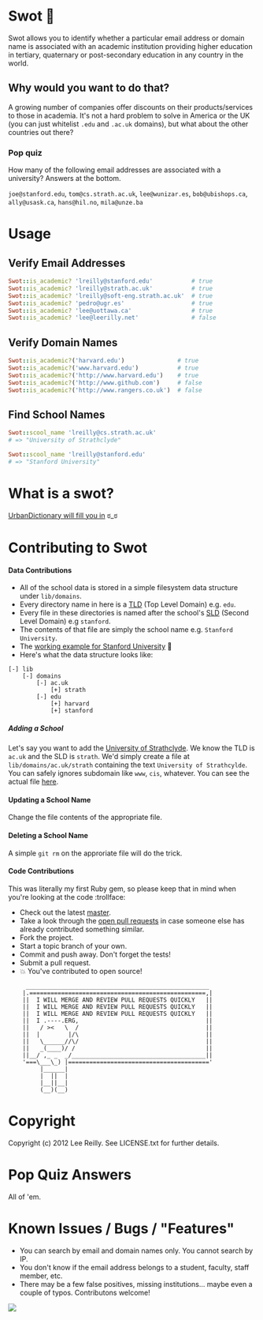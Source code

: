 # Swot :apple:

Swot allows you to identify whether a particular email address or domain name is associated with an academic institution providing higher education in tertiary, quaternary or post-secondary education in any country in the world.

## Why would you want to do that?

A growing number of companies offer discounts on their products/services to those in academia. It's not a hard problem to solve in America or the UK (you can just whitelist `.edu` and `.ac.uk` domains), but what about the other countries out there?

### Pop quiz

How many of the following email addresses are associated with a university? Answers at the bottom.

`joe@stanford.edu`, `tom@cs.strath.ac.uk`, `lee@wunizar.es`, `bob@ubishops.ca`, `ally@usask.ca`, `hans@hil.no`, `mila@unze.ba`

# Usage

## Verify Email Addresses

```ruby
Swot::is_academic? 'lreilly@stanford.edu'           # true
Swot::is_academic? 'lreilly@strath.ac.uk'           # true
Swot::is_academic? 'lreilly@soft-eng.strath.ac.uk'  # true
Swot::is_academic? 'pedro@ugr.es'                   # true
Swot::is_academic? 'lee@uottawa.ca'                 # true
Swot::is_academic? 'lee@leerilly.net'               # false
```

## Verify Domain Names

```ruby
Swot::is_academic?('harvard.edu')               # true
Swot::is_academic?('www.harvard.edu')           # true
Swot::is_academic?('http://www.harvard.edu')    # true
Swot::is_academic?('http://www.github.com')     # false
Swot::is_academic?('http://www.rangers.co.uk')  # false
```

## Find School Names

```ruby
Swot::scool_name 'lreilly@cs.strath.ac.uk'
# => "University of Strathclyde"

Swot::scool_name 'lreilly@stanford.edu'
# => "Stanford University"
```

# What is a swot?

[UrbanDictionary will fill you in](http://www.urbandictionary.com/define.php?term=swot) ಠ_ಠ

# Contributing to Swot

#### Data Contributions

* All of the school data is stored in a simple filesystem data structure under `lib/domains`.
* Every directory name in here is a [TLD](http://en.wikipedia.org/wiki/Top-level_domain) (Top Level Domain) e.g. `edu`.
* Every file in these directories is named after the school's [SLD](http://en.wikipedia.org/wiki/Second-level_domain) (Second Level Domain) e.g `stanford`.
* The contents of that file are simply the school name e.g. `Stanford University`.
* The [working example for Stanford University](https://github.com/leereilly/swot/blob/master/lib/domains/edu/stanford) :eyes:
* Here's what the data structure looks like:

```
[-] lib
    [-] domains
        [-] ac.uk
            [+] strath
        [-] edu
            [+] harvard
            [+] stanford

```

##### Adding a School

Let's say you want to add the [University of Strathclyde](http://www.strath.ac.uk/). We know the TLD is `ac.uk` and the SLD is `strath`. We'd simply create a file at `lib/domains/ac.uk/strath` containing the text `University of Strathcylde`. You can safely ignores subdomain like `www`, `cis`, whatever. You can see the actual file [here](https://github.com/leereilly/swot/blob/master/lib/domains/ac.uk/strath).

#### Updating a School Name

Change the file contents of the appropriate file.

#### Deleting a School Name

A simple `git rm` on the approriate file will do the trick.

#### Code Contributions

This was literally my first Ruby gem, so please keep that in mind when you're looking at the code :trollface:

* Check out the latest [master](https://github.com/leereilly/swot/tree/master).
* Take a look through the [open pull requests](https://github.com/leereilly/swot/issues) in case someone else has already contributed something similar.
* Fork the project.
* Start a topic branch of your own.
* Commit and push away. Don't forget the tests!
* Submit a pull request.
* :boom: You've contributed to open source!

```
     ____________________________________________________
    |.==================================================,|
    ||  I WILL MERGE AND REVIEW PULL REQUESTS QUICKLY   ||
    ||  I WILL MERGE AND REVIEW PULL REQUESTS QUICKLY   ||
    ||  I WILL MERGE AND REVIEW PULL REQUESTS QUICKLY   ||
    ||  I .----.ERG,                                    ||
    ||   / ><   \  /                                    ||
    ||  |        |/\                                    ||
    ||   \______//\/                                    ||
    ||   _(____)/ /                                     ||
    ||__/ ,_ _  _/______________________________________||
    '===\___\_) |========================================'
         |______|
         |  ||  |
         |__||__|
         (__)(__)
```

# Copyright

Copyright (c) 2012 Lee Reilly. See LICENSE.txt for further details.

# Pop Quiz Answers

All of 'em.

# Known Issues / Bugs / "Features"

* You can search by email and domain names only. You cannot search by IP.
* You don't know if the email address belongs to a student, faculty, staff member, etc.
* There may be a few false positives, missing institutions... maybe even a couple of typos. Contributons welcome!

![](http://i.imgur.com/K8vsw.gif)